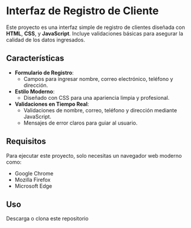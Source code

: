 # Interfaz de Registro de Cliente

Este proyecto es una interfaz simple de registro de clientes diseñada con **HTML**, **CSS**, y **JavaScript**. Incluye validaciones básicas para asegurar la calidad de los datos ingresados.

## Características

- **Formulario de Registro**: 
  - Campos para ingresar nombre, correo electrónico, teléfono y dirección.
- **Estilo Moderno**: 
  - Diseñado con CSS para una apariencia limpia y profesional.
- **Validaciones en Tiempo Real**: 
  - Validaciones de nombre, correo, teléfono y dirección mediante JavaScript.
  - Mensajes de error claros para guiar al usuario.

## Requisitos

Para ejecutar este proyecto, solo necesitas un navegador web moderno como:
- Google Chrome
- Mozilla Firefox
- Microsoft Edge

## Uso
Descarga o clona este repositorio
 
